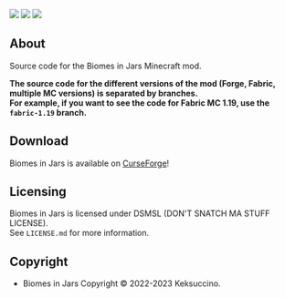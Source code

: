 <a href="https://discord.gg/rhayah27GC"><img src="https://img.shields.io/discord/704163135787106365?style=flat&label=Discord&labelColor=%234260f5&color=%2382aeff" /></a> <a href="https://paypal.me/TimSchroeter"><img src="https://img.shields.io/badge/Donate%20via%20PayPal-%233d91ff?style=flat" /></a> <a href="https://www.patreon.com/keksuccino"><img src="https://img.shields.io/badge/Support%20me%20on%20Patreon-%23ff9b3d?style=flat" /></a>

## About

Source code for the Biomes in Jars Minecraft mod.

**The source code for the different versions of the mod (Forge, Fabric, multiple MC versions) is separated by branches.**<br>
**For example, if you want to see the code for Fabric MC 1.19, use the `fabric-1.19` branch.**

## Download

Biomes in Jars is available on [CurseForge](https://www.curseforge.com/minecraft/mc-mods/biomes-in-jars-forge)!

## Licensing

Biomes in Jars is licensed under DSMSL (DON'T SNATCH MA STUFF LICENSE).<br>
See `LICENSE.md` for more information.

## Copyright

- Biomes in Jars Copyright © 2022-2023 Keksuccino.<br>
